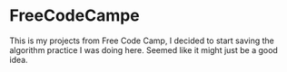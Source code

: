 # FreeCodeCampe
This is my projects from Free Code Camp, I decided to start saving the algorithm practice I was doing here.  Seemed like it might just be a good idea.
